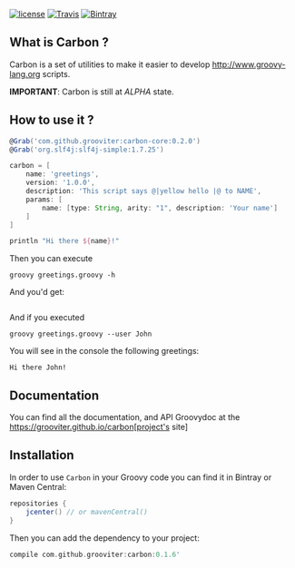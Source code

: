 [![license](https://img.shields.io/github/license/grooviter/carbon.svg)](https://www.apache.org/licenses/LICENSE-2.0) [![Travis](https://img.shields.io/travis/grooviter/carbon.svg)](https://travis-ci.org/grooviter/carbon) [![Bintray](https://img.shields.io/bintray/v/grooviter/maven/carbon.svg)](https://bintray.com/grooviter/maven/carbon)

## What is Carbon ?

Carbon is a set of utilities to make it easier to develop http://www.groovy-lang.org scripts.

**IMPORTANT**: Carbon is still at *ALPHA* state.

## How to use it ?

```Groovy
@Grab('com.github.grooviter:carbon-core:0.2.0')
@Grab('org.slf4j:slf4j-simple:1.7.25')

carbon = [
    name: 'greetings',
    version: '1.0.0',
    description: 'This script says @|yellow hello |@ to NAME',
    params: [
        name: [type: String, arity: "1", description: 'Your name']
    ]
]

println "Hi there ${name}!"

```

Then you can execute

```shell
groovy greetings.groovy -h
```

And you'd get:

```

```

And if you executed

```shell
groovy greetings.groovy --user John
```

You will see in the console the following greetings:

```
Hi there John!
```

## Documentation

You can find all the documentation, and API Groovydoc at the https://grooviter.github.io/carbon[project's site]

## Installation

In order to use `Carbon` in your Groovy code you can find it in Bintray or Maven Central:

```groovy
repositories {
    jcenter() // or mavenCentral()
}
```

Then you can add the dependency to your project:

```groovy
compile com.github.grooviter:carbon:0.1.6'
```
